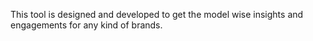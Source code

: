 This tool is designed and developed to get the model wise insights and engagements for any kind of brands.
